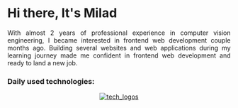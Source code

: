 # Hi there, It's Milad

<div align="justify">
  With almost 2 years of professional experience in computer vision engineering, I became interested in frontend web development couple months ago. Building several websites and web applications during my learning journey made me confident in frontend web development and ready to land a new job.
</div>

### Daily used technologies:

<p style="text-align: center">
  <a href="https://skillicons.dev">
    <img src="https://skillicons.dev/icons?i=javascript,typescript,react,nextjs,html,css,sass,tailwind,webpack,babel,graphql,docker,postman,git,github,stackoverflow,linux,codepen,netlify,vscode"  alt="tech_logos"/>
  </a>
</p>
